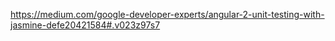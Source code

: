 https://medium.com/google-developer-experts/angular-2-unit-testing-with-jasmine-defe20421584#.v023z97s7